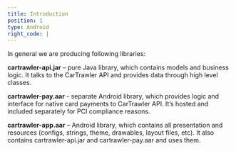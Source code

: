 ```yaml
---
title: Introduction
position: 1
type: Android
right_code: |
---
```


In general we are producing following libraries:

**cartrawler-api.jar** – pure Java library, which contains models and business logic. It talks to the CarTrawler API and provides data through high level classes.

**cartrawler-pay.aar** - separate Android library, which provides logic and interface for native card payments to CarTrawler API. It’s hosted and included separately for PCI compliance reasons.

**cartrawler-app.aar** – Android library, which contains all presentation and resources (configs, strings, theme, drawables, layout files, etc). It also contains cartrawler-api.jar and cartrawler-pay.aar and uses them.